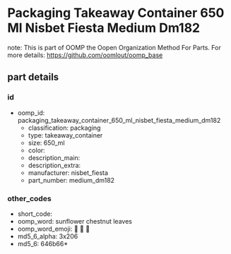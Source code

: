 # Packaging Takeaway Container 650 Ml Nisbet Fiesta Medium Dm182  

note: This is part of OOMP the Oopen Organization Method For Parts. For more details: https://github.com/oomlout/oomp_base

##  part details





### id
* oomp_id: packaging_takeaway_container_650_ml_nisbet_fiesta_medium_dm182
  * classification: packaging
  * type: takeaway_container
  * size: 650_ml
  * color: 
  * description_main: 
  * description_extra: 
  * manufacturer: nisbet_fiesta
  * part_number: medium_dm182

### other_codes
* short_code: 
* oomp_word: sunflower chestnut leaves
* oomp_word_emoji: :sunflower: :chestnut: :leaves:
* md5_6_alpha: 3x206
* md5_6: 646b66* 